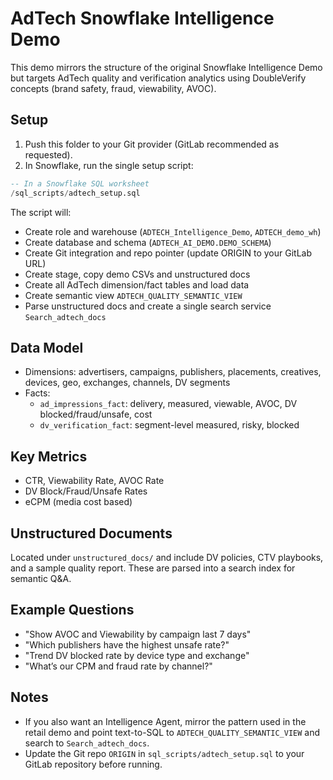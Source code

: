 # AdTech Snowflake Intelligence Demo 

This demo mirrors the structure of the original Snowflake Intelligence Demo but targets AdTech quality and verification analytics using DoubleVerify concepts (brand safety, fraud, viewability, AVOC).

## Setup

1) Push this folder to your Git provider (GitLab recommended as requested).
2) In Snowflake, run the single setup script:

```sql
-- In a Snowflake SQL worksheet
/sql_scripts/adtech_setup.sql
```

The script will:
- Create role and warehouse (`ADTECH_Intelligence_Demo`, `ADTECH_demo_wh`)
- Create database and schema (`ADTECH_AI_DEMO.DEMO_SCHEMA`)
- Create Git integration and repo pointer (update ORIGIN to your GitLab URL)
- Create stage, copy demo CSVs and unstructured docs
- Create all AdTech dimension/fact tables and load data
- Create semantic view `ADTECH_QUALITY_SEMANTIC_VIEW`
- Parse unstructured docs and create a single search service `Search_adtech_docs`

## Data Model

- Dimensions: advertisers, campaigns, publishers, placements, creatives, devices, geo, exchanges, channels, DV segments
- Facts:
  - `ad_impressions_fact`: delivery, measured, viewable, AVOC, DV blocked/fraud/unsafe, cost
  - `dv_verification_fact`: segment-level measured, risky, blocked

## Key Metrics

- CTR, Viewability Rate, AVOC Rate
- DV Block/Fraud/Unsafe Rates
- eCPM (media cost based)

## Unstructured Documents

Located under `unstructured_docs/` and include DV policies, CTV playbooks, and a sample quality report. These are parsed into a search index for semantic Q&A.

## Example Questions

- "Show AVOC and Viewability by campaign last 7 days"
- "Which publishers have the highest unsafe rate?"
- "Trend DV blocked rate by device type and exchange"
- "What’s our CPM and fraud rate by channel?"

## Notes

- If you also want an Intelligence Agent, mirror the pattern used in the retail demo and point text-to-SQL to `ADTECH_QUALITY_SEMANTIC_VIEW` and search to `Search_adtech_docs`.
- Update the Git repo `ORIGIN` in `sql_scripts/adtech_setup.sql` to your GitLab repository before running.
